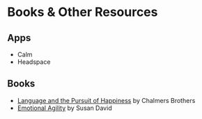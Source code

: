 # Books & Other Resources

## Apps

* Calm
* Headspace

## Books

* [Language and the Pursuit of Happiness](https://www.goodreads.com/book/show/291094.Language_and_the_Pursuit_of_Happiness) by Chalmers Brothers
* [Emotional Agility](https://www.goodreads.com/book/show/27209485-emotional-agility?from_search=true&from_srp=true&qid=jQxJ669N01&rank=1) by Susan David



